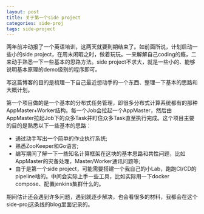 ```yaml
---
layout: post
title: 关于第一个side project
categories: side-proj
tags: side-project
---
```


两年前冲动报了一个英语培训，这两天就要到期结束了。如前面所说，计划启动一些小的side project，在周末闲暇之时，做着玩玩。一来解解自己coding的瘾，二来动手熟悉一下一些基本的思路方法。side project不求大，就是一些小的、能够说明基本原理的demo级别的程序即可。

写这篇博客的目的是梳理一下自己最近想动手的一个东西、整理一下基本的思路和大概计划。

第一个项目做的是一个基本的分布式任务管理，即很多分布式计算系统都有的那种AppMaster+Worker结构。每一个Job会拉起一个AppMaster，然后由AppMaster拉起Job下的众多Task并盯住众多Task直至执行完成。这个项目主要的目的是熟悉以下一些基本的思路：

- 通过动手写出一个简单的作业执行系统;
- 熟悉ZooKeeper和Go语言;
- 编写期间了解一下一些知名计算框架在这块的基本思路和共性问题，比如AppMaster的灾备处理，Master/Worker通讯问题等;
- 由于是第一个side project，可能需要搭建一个我自己的小Lab，跑跑CI/CD的pipeline啥的。中间会实际上手一些工具，比如实际用一下docker compose、配置jenkins集群什么的。

期间估计还会遇到许多问题，遇到就逐步解决，也会看很多的材料，我都会在这个side-proj这条线的blog里面记录的。
